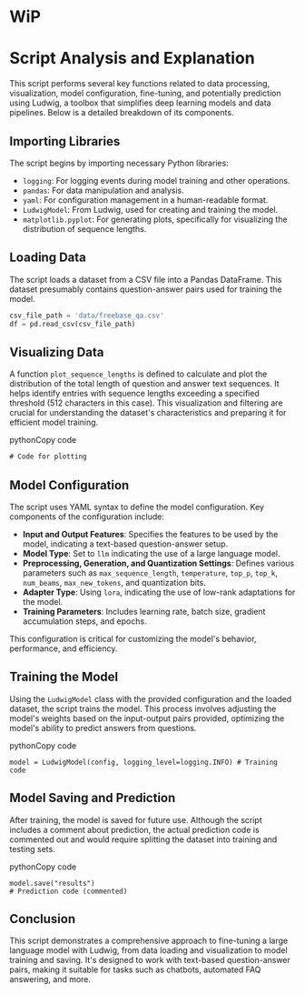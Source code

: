 # WiP


# Script Analysis and Explanation

This script performs several key functions related to data processing, visualization, model configuration, fine-tuning, and potentially prediction using Ludwig, a toolbox that simplifies deep learning models and data pipelines. Below is a detailed breakdown of its components.

## Importing Libraries

The script begins by importing necessary Python libraries:

- `logging`: For logging events during model training and other operations.
- `pandas`: For data manipulation and analysis.
- `yaml`: For configuration management in a human-readable format.
- `LudwigModel`: From Ludwig, used for creating and training the model.
- `matplotlib.pyplot`: For generating plots, specifically for visualizing the distribution of sequence lengths.

## Loading Data

The script loads a dataset from a CSV file into a Pandas DataFrame. This dataset presumably contains question-answer pairs used for training the model.

```python
csv_file_path = 'data/freebase_qa.csv'
df = pd.read_csv(csv_file_path)
```

## Visualizing Data

A function `plot_sequence_lengths` is defined to calculate and plot the distribution of the total length of question and answer text sequences. It helps identify entries with sequence lengths exceeding a specified threshold (512 characters in this case). This visualization and filtering are crucial for understanding the dataset's characteristics and preparing it for efficient model training.

pythonCopy code

```def plot_sequence_lengths(df):
# Code for plotting
```

## Model Configuration

The script uses YAML syntax to define the model configuration. Key components of the configuration include:

- **Input and Output Features**: Specifies the features to be used by the model, indicating a text-based question-answer setup.
- **Model Type**: Set to `llm` indicating the use of a large language model.
- **Preprocessing, Generation, and Quantization Settings**: Defines various parameters such as `max_sequence_length`, `temperature`, `top_p`, `top_k`, `num_beams`, `max_new_tokens`, and quantization bits.
- **Adapter Type**: Using `lora`, indicating the use of low-rank adaptations for the model.
- **Training Parameters**: Includes learning rate, batch size, gradient accumulation steps, and epochs.

This configuration is critical for customizing the model's behavior, performance, and efficiency.

## Training the Model

Using the `LudwigModel` class with the provided configuration and the loaded dataset, the script trains the model. This process involves adjusting the model's weights based on the input-output pairs provided, optimizing the model's ability to predict answers from questions.

pythonCopy code

```
model = LudwigModel(config, logging_level=logging.INFO) # Training code
```

## Model Saving and Prediction

After training, the model is saved for future use. Although the script includes a comment about prediction, the actual prediction code is commented out and would require splitting the dataset into training and testing sets.

pythonCopy code

```
model.save("results")
# Prediction code (commented)
```

## Conclusion

This script demonstrates a comprehensive approach to fine-tuning a large language model with Ludwig, from data loading and visualization to model training and saving. It's designed to work with text-based question-answer pairs, making it suitable for tasks such as chatbots, automated FAQ answering, and more.
